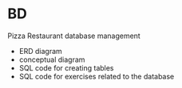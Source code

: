 # BD
Pizza Restaurant database management
  - ERD diagram
  - conceptual diagram
  - SQL code for creating tables
  - SQL code for exercises related to the database
